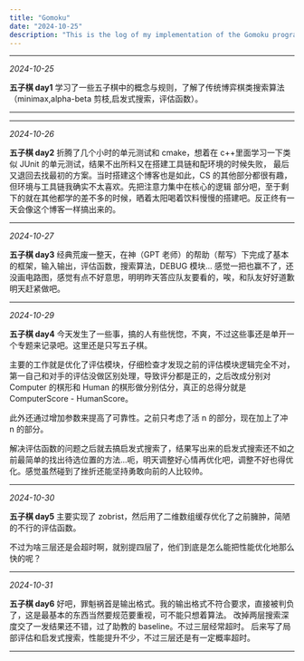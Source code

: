 ```yaml
---
title: "Gomoku"
date: "2024-10-25"
description: "This is the log of my implementation of the Gomoku program."
---
```


---

_2024-10-25_

**五子棋 day1**
学习了一些五子棋中的概念与规则，了解了传统博弈棋类搜索算法（minimax,alpha-beta 剪枝,启发式搜索，评估函数）。

---

---

_2024-10-26_

**五子棋 day2**
折腾了几个小时的单元测试和 cmake，想着在 c++里面学习一下类似 JUnit 的单元测试，结果不出所料又在搭建工具链和配环境的时候失败，
最后又退回去找最初的方案。当时搭建这个博客也是如此，CS 的其他部分都很有趣，但环境与工具链我确实不太喜欢。先把注意力集中在核心的逻辑
部分吧，至于剩下的就在其他都学的差不多的时候，晒着太阳喝着饮料慢慢的搭建吧。反正终有一天会像这个博客一样搞出来的。

---

_2024-10-27_

**五子棋 day3**
经典荒废一整天，在神（GPT 老师）的帮助（帮写）下完成了基本的框架，输入输出，评估函数，搜索算法，DEBUG 模块...
感觉一把也赢不了，还没画电路图，感觉有点不好意思，明明昨天答应队友要看的，唉，和队友好好道歉明天赶紧做吧。

---

_2024-10-29_

**五子棋 day4**
今天发生了一些事，搞的人有些恍惚，不爽，不过这些事还是单开一个专题来记录吧。这里还是只写五子棋。

主要的工作就是优化了评估模块，仔细检查才发现之前的评估模块逻辑完全不对，第一自己和对手的评估没做区别处理，导致评分都是正的，之后改成分别对 Computer 的棋形和 Human 的棋形做分别估分，真正的总得分就是 ComputerScore - HumanScore。

此外还通过增加参数来提高了可靠性。之前只考虑了活 n 的部分，现在加上了冲 n 的部分。

解决评估函数的问题之后就去搞启发式搜索了，结果写出来的启发式搜索还不如之前最简单的找出待选位置的方法...呃，明天调整好心情再优化吧，调整不好也得优化。感觉虽然碰到了挫折还能坚持勇敢向前的人比较帅。

---

_2024-10-30_

**五子棋 day5**
主要实现了 zobrist，然后用了二维数组缓存优化了之前臃肿，简陋的不行的评估函数。

不过为啥三层还是会超时啊，就别提四层了，他们到底是怎么能把性能优化地那么快的呢？

---

_2024-10-31_

**五子棋 day6**
好吧，罪魁祸首是输出格式。我的输出格式不符合要求，直接被判负了，这是最基本的东西当然要规范要重视，可不能只想着算法。
改掉两层搜索深度交了一发结果还不错，过了助教的 baseline。不过三层经常超时。
后来写了局部评估和启发式搜索，性能提升不少，不过三层还是有一定概率超时。

---
